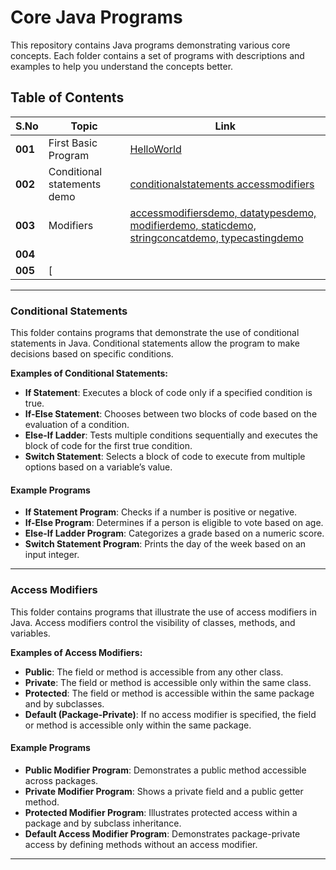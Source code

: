 # Core Java Programs

This repository contains Java programs demonstrating various core concepts. Each folder contains a set of programs with descriptions and examples to help you understand the concepts better.


## Table of Contents

| **S.No**         | **Topic**                                                                                           | **Link**          |
|-------------------|-----------------------------------------------------------------------------------------------------|-------------------|
| **001** | First Basic Program | [HelloWorld](https://github.com/mnavyasree1906/MyPrograms/tree/feature/programs/001-firstbasicprogram)                         |
| **002**              | Conditional statements demo                                                                                                 | [conditionalstatements accessmodifiers](https://github.com/mnavyasree1906/MyPrograms/tree/feature/programs/002-conditionalstatementsdemo)         |
| **003**      |      Modifiers                                                                                            |      [accessmodifiersdemo, datatypesdemo, modifierdemo, staticdemo, stringconcatdemo, typecastingdemo](https://github.com/mnavyasree1906/core-java-programs/tree/feature/program/003-modifiers)                   |
| **004**      |          |                         |
| **005**         | [                                             |                         |


---

### Conditional Statements

This folder contains programs that demonstrate the use of conditional statements in Java. Conditional statements allow the program to make decisions based on specific conditions.

**Examples of Conditional Statements:**
- **If Statement**: Executes a block of code only if a specified condition is true.
- **If-Else Statement**: Chooses between two blocks of code based on the evaluation of a condition.
- **Else-If Ladder**: Tests multiple conditions sequentially and executes the block of code for the first true condition.
- **Switch Statement**: Selects a block of code to execute from multiple options based on a variable’s value.

#### Example Programs

- **If Statement Program**: Checks if a number is positive or negative.
- **If-Else Program**: Determines if a person is eligible to vote based on age.
- **Else-If Ladder Program**: Categorizes a grade based on a numeric score.
- **Switch Statement Program**: Prints the day of the week based on an input integer.

---

### Access Modifiers

This folder contains programs that illustrate the use of access modifiers in Java. Access modifiers control the visibility of classes, methods, and variables.

**Examples of Access Modifiers:**
- **Public**: The field or method is accessible from any other class.
- **Private**: The field or method is accessible only within the same class.
- **Protected**: The field or method is accessible within the same package and by subclasses.
- **Default (Package-Private)**: If no access modifier is specified, the field or method is accessible only within the same package.

#### Example Programs

- **Public Modifier Program**: Demonstrates a public method accessible across packages.
- **Private Modifier Program**: Shows a private field and a public getter method.
- **Protected Modifier Program**: Illustrates protected access within a package and by subclass inheritance.
- **Default Access Modifier Program**: Demonstrates package-private access by defining methods without an access modifier.

---

